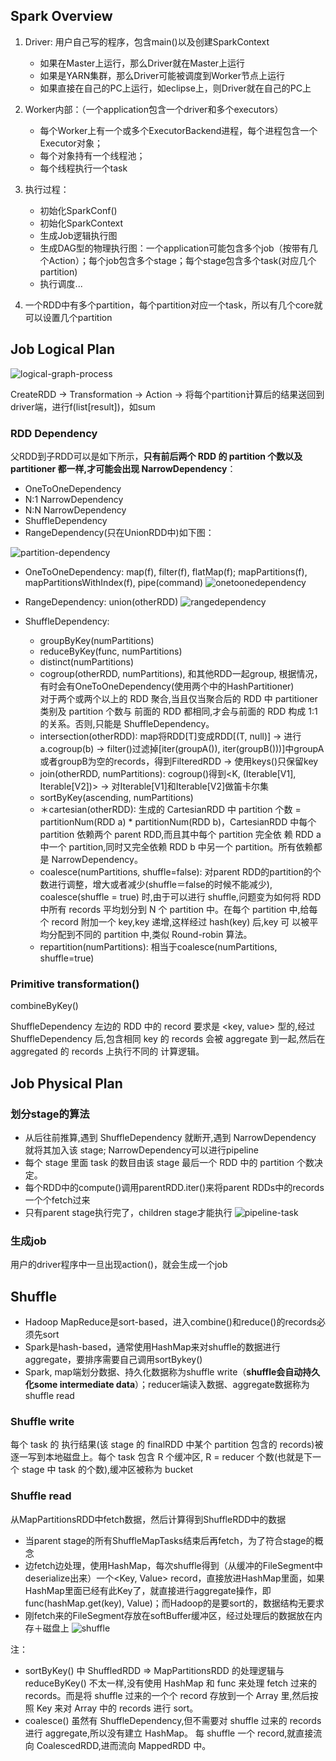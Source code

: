 ## Spark Overview

1. Driver: 用户自己写的程序，包含main()以及创建SparkContext

	* 如果在Master上运行，那么Driver就在Master上运行
	* 如果是YARN集群，那么Driver可能被调度到Worker节点上运行
	* 如果直接在自己的PC上运行，如eclipse上，则Driver就在自己的PC上
2. Worker内部：（一个application包含一个driver和多个executors）

	* 每个Worker上有一个或多个ExecutorBackend进程，每个进程包含一个Executor对象；
	* 每个对象持有一个线程池；
	* 每个线程执行一个task
3. 执行过程：
	
	* 初始化SparkConf()
	* 初始化SparkContext
	* 生成Job逻辑执行图
	* 生成DAG型的物理执行图：一个application可能包含多个job（按带有几个Action）；每个job包含多个stage；每个stage包含多个task(对应几个partition)
	* 执行调度...
	
4. 一个RDD中有多个partition，每个partition对应一个task，所以有几个core就可以设置几个partition

## Job Logical Plan

![logical-graph-process](logical-graph-process.tiff)

CreateRDD -> Transformation -> Action -> 将每个partition计算后的结果送回到driver端，进行f(list[result])，如sum  

### RDD Dependency

父RDD到子RDD可以是如下所示，**只有前后两个 RDD 的 partition 个数以及 partitioner 都一样,才可能会出现 NarrowDependency**：

* OneToOneDependency
* N:1 NarrowDependency
* N:N NarrowDependency
* ShuffleDependency
* RangeDependency(只在UnionRDD中)如下图：

![partition-dependency](partition-dependency.tiff)

- OneToOneDependency: map(f), filter(f), flatMap(f); mapPartitions(f), mapPartitionsWithIndex(f), pipe(command)
![onetoonedependency](onetoonedependency.tiff)
- RangeDependency: union(otherRDD)
![rangedependency](rangedependency.tiff)
- ShuffleDependency: 
	
	- groupByKey(numPartitions)
	- reduceByKey(func, numPartitions)
	- distinct(numPartitions)
	- cogroup(otherRDD, numPartitions), 和其他RDD一起group, 根据情况，有时会有OneToOneDependency(使用两个中的HashPartitioner)  
	对于两个或两个以上的 RDD 聚合,当且仅当聚合后的 RDD 中 partitioner 类别及 partition 个数与 前面的 RDD 都相同,才会与前面的 RDD 构成 1:1 的关系。否则,只能是 ShuffleDependency。
	- intersection(otherRDD): map将RDD[T]变成RDD[(T, null)] -> 进行a.cogroup(b) -> filter()过滤掉[iter(groupA()), iter(groupB()))]中groupA或者groupB为空的records，得到FilteredRDD -> 使用keys()只保留key
	- join(otherRDD, numPartitions): cogroup()得到<K, (Iterable[V1], Iterable[V2])> -> 对Iterable[V1]和Iterable[V2]做笛卡尔集
	- sortByKey(ascending, numPartitions)
	- ＊cartesian(otherRDD): 生成的 CartesianRDD 中 partition 个数 = partitionNum(RDD a) * partitionNum(RDD b)，CartesianRDD 中每个partition 依赖两个 parent RDD,而且其中每个 partition 完全依 赖 RDD a 中一个 partition,同时又完全依赖 RDD b 中另一个 partition。所有依赖都是 NarrowDependency。
	- coalesce(numPartitions, shuffle=false): 对parent RDD的partition的个数进行调整，增大或者减少(shuffle＝false的时候不能减少), coalesce(shuffle = true) 时,由于可以进行 shuffle,问题变为如何将 RDD 中所有 records 平均划分到 N 个 partition 中。在每个 partition 中,给每个 record 附加一个 key,key 递增,这样经过 hash(key) 后,key 可 以被平均分配到不同的 partition 中,类似 Round-robin 算法。
	- repartition(numPartitions): 相当于coalesce(numPartitions, shuffle=true)

### Primitive transformation()

combineByKey()

ShuffleDependency 左边的 RDD 中的 record 要求是 <key, value> 型的,经过 ShuffleDependency 后,包含相同 key 的 records 会被 aggregate 到一起,然后在 aggregated 的 records 上执行不同的 计算逻辑。

## Job Physical Plan

### 划分stage的算法

- 从后往前推算,遇到 ShuffleDependency 就断开,遇到 NarrowDependency 就将其加入该 stage; NarrowDependency可以进行pipeline
- 每个 stage 里面 task 的数目由该 stage 最后一个 RDD 中的 partition 个数决定。
- 每个RDD中的compute()调用parentRDD.iter()来将parent RDDs中的records一个个fetch过来
- 只有parent stage执行完了，children stage才能执行
![pipeline-task](pipeline-task.tiff)

### 生成job

用户的driver程序中一旦出现action()，就会生成一个job

## Shuffle

- Hadoop MapReduce是sort-based，进入combine()和reduce()的records必须先sort
- Spark是hash-based，通常使用HashMap来对shuffle的数据进行aggregate，要排序需要自己调用sortBykey()
- Spark, map端划分数据、持久化数据称为shuffle write（**shuffle会自动持久化some intermediate data**）；reducer端读入数据、aggregate数据称为shuffle read

### Shuffle write

每个 task 的 执行结果(该 stage 的 finalRDD 中某个 partition 包含的 records)被逐一写到本地磁盘上。每个 task 包含 R 个缓冲区, R = reducer 个数(也就是下一个 stage 中 task 的个数),缓冲区被称为 bucket

### Shuffle read

从MapPartitionsRDD中fetch数据，然后计算得到ShuffleRDD中的数据

- 当parent stage的所有ShuffleMapTasks结束后再fetch，为了符合stage的概念
- 边fetch边处理，使用HashMap，每次shuffle得到（从缓冲的FileSegment中deserialize出来）一个<Key, Value> record，直接放进HashMap里面，如果HashMap里面已经有此Key了，就直接进行aggregate操作，即func(hashMap.get(key), Value)；而Hadoop的是要sort的，数据结构无要求
- 刚fetch来的FileSegment存放在softBuffer缓冲区，经过处理后的数据放在内存＋磁盘上
![shuffle](shuffle.tiff)

注：

- sortByKey() 中 ShuffledRDD => MapPartitionsRDD 的处理逻辑与 reduceByKey() 不太一样,没有使用 HashMap 和 func 来处理 fetch 过来的 records。而是将 shuffle 过来的一个个 record 存放到一个 Array 里,然后按照 Key 来对 Array 中的 records 进行 sort。
- coalesce() 虽然有 ShuffleDependency,但不需要对 shuffle 过来的 records 进行 aggregate,所以没有建立 HashMap。 每 shuffle 一个 record,就直接流向 CoalescedRDD,进而流向 MappedRDD 中。
